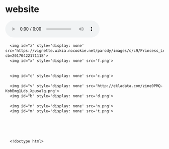 # website<!DOCTYPE html>
<html>
<head>
    
  <meta charset="utf-8">
  <meta name="viewport" content="width=device-width">
<script src="https://code.jquery.com/jquery-3.1.0.js"></script>
<script src="script.js"></script>
<link rel="stylesheet" type="text/css" href="style.css">



</audio>
</audio>

  <title>JS Bin</title>
</head>
<body>
      <audio controls>
        <source src="" type="audio/mpeg">
      Your browser does not support the audio element.
      </audio>
      
  
  
      <img id="z" style='display: none' src='https://vignette.wikia.nocookie.net/parody/images/c/c9/Princess_Leia_Organa.png/revision/latest?cb=20170422171118'>
      <img id="x" style='display: none' src='f.png'>
      
      
      <img id="c" style='display: none' src='c.png'>
      
      <img id="v" style='display: none' src='http://ekladata.com/zine0PMQ-KobBmg1Lds_Xpusalg.png'>
      <img id="b" style='display: none' src='d.png'>
      
      <img id="n" style='display: none' src='n.png'>
      <img id="m" style='display: none' src='t.png'>

     
     


      <!doctype html>

<html>

<head>


